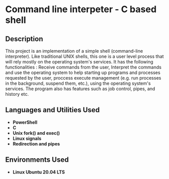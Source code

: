 <h1>Command line interpeter - C based shell</h1>

<h2>Description</h2>
This project is an implementation of a simple shell (command-line interpreter). Like traditional UNIX shells, this one is a user level process that will rely mostly on the operating system's services. It has the following functionalities :
Receive commands from the user, Interpret the commands and use the operating system to help starting up programs and processes requested by the user,
proccess execute management (e.g. run processes in the background, suspend them, etc.), using the operating system's services.
The program also has features such as job control, pipes, and history etc.
<br />


<h2>Languages and Utilities Used</h2>

- <b>PowerShell</b> 
- <b>C</b>
- <b>Unix fork() and exec()</b>
- <b>Linux signals</b>
- <b>Redirection and pipes</b>

<h2>Environments Used </h2>

- <b>Linux Ubuntu 20.04 LTS</b> 
